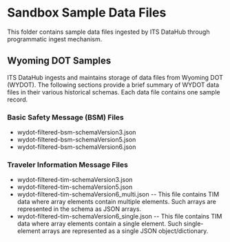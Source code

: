 
# Sandbox Sample Data Files

This folder contains sample data files ingested by ITS DataHub through programmatic ingest mechanism.

## Wyoming DOT Samples
ITS DataHub ingests and maintains storage of data files from Wyoming DOT (WYDOT). The following sections provide a brief summary of WYDOT data files in their various historical schemas. Each data file contains one sample record.
### Basic Safety Message (BSM) Files
- wydot-filtered-bsm-schemaVersion3.json
- wydot-filtered-bsm-schemaVersion5.json
- wydot-filtered-bsm-schemaVersion6.json

### Traveler Information Message Files

 - wydot-filtered-tim-schemaVersion3.json
 - wydot-filtered-tim-schemaVersion5.json
 - wydot-filtered-tim-schemaVersion6_multi.json
 -- This file contains TIM data where array elements contain multiple elements. Such arrays are represented in the schema as JSON arrays.
 - wydot-filtered-tim-schemaVersion6_single.json
 -- This file contains TIM data where array elements contain a single element. Such single-element arrays are represented as a single JSON object/dictionary.

